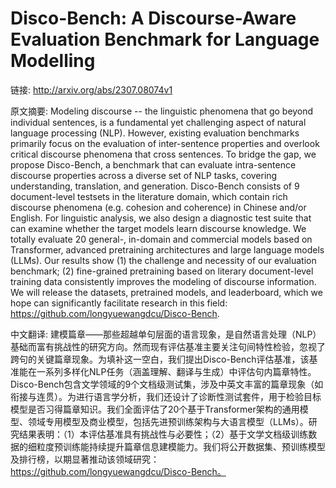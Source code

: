 # Disco-Bench: A Discourse-Aware Evaluation Benchmark for Language Modelling

链接: http://arxiv.org/abs/2307.08074v1

原文摘要:
Modeling discourse -- the linguistic phenomena that go beyond individual
sentences, is a fundamental yet challenging aspect of natural language
processing (NLP). However, existing evaluation benchmarks primarily focus on
the evaluation of inter-sentence properties and overlook critical discourse
phenomena that cross sentences. To bridge the gap, we propose Disco-Bench, a
benchmark that can evaluate intra-sentence discourse properties across a
diverse set of NLP tasks, covering understanding, translation, and generation.
Disco-Bench consists of 9 document-level testsets in the literature domain,
which contain rich discourse phenomena (e.g. cohesion and coherence) in Chinese
and/or English. For linguistic analysis, we also design a diagnostic test suite
that can examine whether the target models learn discourse knowledge. We
totally evaluate 20 general-, in-domain and commercial models based on
Transformer, advanced pretraining architectures and large language models
(LLMs). Our results show (1) the challenge and necessity of our evaluation
benchmark; (2) fine-grained pretraining based on literary document-level
training data consistently improves the modeling of discourse information. We
will release the datasets, pretrained models, and leaderboard, which we hope
can significantly facilitate research in this field:
https://github.com/longyuewangdcu/Disco-Bench.

中文翻译:
建模篇章——那些超越单句层面的语言现象，是自然语言处理（NLP）基础而富有挑战性的研究方向。然而现有评估基准主要关注句间特性检验，忽视了跨句的关键篇章现象。为填补这一空白，我们提出Disco-Bench评估基准，该基准能在一系列多样化NLP任务（涵盖理解、翻译与生成）中评估句内篇章特性。Disco-Bench包含文学领域的9个文档级测试集，涉及中英文丰富的篇章现象（如衔接与连贯）。为进行语言学分析，我们还设计了诊断性测试套件，用于检验目标模型是否习得篇章知识。我们全面评估了20个基于Transformer架构的通用模型、领域专用模型及商业模型，包括先进预训练架构与大语言模型（LLMs）。研究结果表明：（1）本评估基准具有挑战性与必要性；（2）基于文学文档级训练数据的细粒度预训练能持续提升篇章信息建模能力。我们将公开数据集、预训练模型及排行榜，以期显著推动该领域研究：https://github.com/longyuewangdcu/Disco-Bench。
